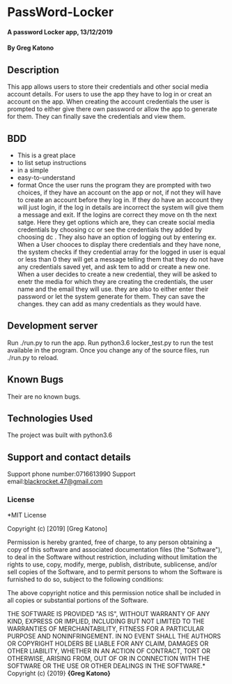 # PassWord-Locker
#### A password Locker app, 13/12/2019
#### By **Greg Katono**
## Description
This app allows users to store their credentials and other social media account details. For users to use the app they have to log in or creat an account on the app. When creating the account credentials the user is prompted to either give there own password or allow the app to generate for them. They can finally save the credentials and view them.
## BDD
* This is a great place
* to list setup instructions
* in a simple
* easy-to-understand
* format
Once the user runs the program they are prompted with two choices, if they have an account on the app or not, if not they will have to create an account before they log in. If they do have an account they will just login, if the log in details are incorrect the system will give them a message and exit. If the logins are correct they move on th the next satge. Here they get options which are, they can create social media credentials by choosing cc or see the credentials they added by choosing dc . They also have an option of logging out by entering ex. When a User chooces to display there credentials and they have none, the system checks if they credential array for the logged in user is equal or less than 0 they will get a message telling them that they do not have any credentials saved yet, and ask tem to add or create a new one. When a user decides to create a new credential, they will be asked to enetr the media for which they are creating the credentials, the user name and the email they will use. they are also to either enter their password or let the system generate for them. They can save the changes. they can add as many credentials as they would have.
## Development server
Run ./run.py to run the app. Run python3.6 locker_test.py to run the test available in the program. Once you change any of the source files, run ./run.py to reload.

## Known Bugs
Their are no known bugs.
## Technologies Used
The project was built with python3.6
## Support and contact details
Support phone number:0716613990
Support email:blackrocket.47@gmail.com
### License
*MIT License

Copyright (c) [2019] [Greg Katono]

Permission is hereby granted, free of charge, to any person obtaining a copy
of this software and associated documentation files (the "Software"), to deal
in the Software without restriction, including without limitation the rights
to use, copy, modify, merge, publish, distribute, sublicense, and/or sell
copies of the Software, and to permit persons to whom the Software is
furnished to do so, subject to the following conditions:

The above copyright notice and this permission notice shall be included in all
copies or substantial portions of the Software.

THE SOFTWARE IS PROVIDED "AS IS", WITHOUT WARRANTY OF ANY KIND, EXPRESS OR
IMPLIED, INCLUDING BUT NOT LIMITED TO THE WARRANTIES OF MERCHANTABILITY,
FITNESS FOR A PARTICULAR PURPOSE AND NONINFRINGEMENT. IN NO EVENT SHALL THE
AUTHORS OR COPYRIGHT HOLDERS BE LIABLE FOR ANY CLAIM, DAMAGES OR OTHER
LIABILITY, WHETHER IN AN ACTION OF CONTRACT, TORT OR OTHERWISE, ARISING FROM,
OUT OF OR IN CONNECTION WITH THE SOFTWARE OR THE USE OR OTHER DEALINGS IN THE
SOFTWARE.*
Copyright (c) {2019} **{Greg Katono}**